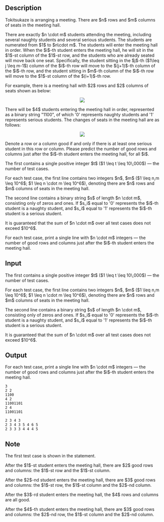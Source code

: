 ## Description

<div><p>Tokitsukaze is arranging a meeting. There are $n$ rows and $m$ columns of seats in the meeting hall.</p><p>There are exactly $n \cdot m$ students attending the meeting, including several naughty students and several serious students. The students are numerated from $1$ to $n\cdot m$. The students will enter the meeting hall in order. When the $i$-th student enters the meeting hall, he will sit in the $1$-st column of the $1$-st row, and the students who are already seated will move back one seat. Specifically, the student sitting in the $j$-th ($1\leq j \leq m-1$) column of the $i$-th row will move to the $(j+1)$-th column of the $i$-th row, and the student sitting in $m$-th column of the $i$-th row will move to the $1$-st column of the $(i+1)$-th row.</p><p>For example, there is a meeting hall with $2$ rows and $2$ columns of seats shown as below:</p><center> <img class="tex-graphics" src="file://pl2CqR2L.png" style="max-width: 100.0%;max-height: 100.0%;"> </center><p>There will be $4$ students entering the meeting hall in order, represented as a binary string "<span class="tex-font-style-tt">1100</span>", of which '<span class="tex-font-style-tt">0</span>' represents naughty students and '<span class="tex-font-style-tt">1</span>' represents serious students. The changes of seats in the meeting hall are as follows:</p><center> <img class="tex-graphics" src="file://R1CIQHgp.png" style="max-width: 100.0%;max-height: 100.0%;"> </center><p>Denote a row or a column good if and only if there is at least one serious student in this row or column. Please predict the number of good rows and columns just after the $i$-th student enters the meeting hall, for all $i$.</p></div><div class="input-specification"><p>The first contains a single positive integer $t$ ($1 \leq t \leq 10\,000$)&nbsp;— the number of test cases.</p><p>For each test case, the first line contains two integers $n$, $m$ ($1 \leq n,m \leq 10^6$; $1 \leq n \cdot m \leq 10^6$), denoting there are $n$ rows and $m$ columns of seats in the meeting hall.</p><p>The second line contains a binary string $s$ of length $n \cdot m$, consisting only of zeros and ones. If $s_i$ equal to '<span class="tex-font-style-tt">0</span>' represents the $i$-th student is a naughty student, and $s_i$ equal to '<span class="tex-font-style-tt">1</span>' represents the $i$-th student is a serious student.</p><p>It is guaranteed that the sum of $n \cdot m$ over all test cases does not exceed $10^6$.</p></div><div class="output-specification"><p>For each test case, print a single line with $n \cdot m$ integers&nbsp;— the number of good rows and columns just after the $i$-th student enters the meeting hall.</p></div>

## Input

<p>The first contains a single positive integer $t$ ($1 \leq t \leq 10\,000$)&nbsp;— the number of test cases.</p><p>For each test case, the first line contains two integers $n$, $m$ ($1 \leq n,m \leq 10^6$; $1 \leq n \cdot m \leq 10^6$), denoting there are $n$ rows and $m$ columns of seats in the meeting hall.</p><p>The second line contains a binary string $s$ of length $n \cdot m$, consisting only of zeros and ones. If $s_i$ equal to '<span class="tex-font-style-tt">0</span>' represents the $i$-th student is a naughty student, and $s_i$ equal to '<span class="tex-font-style-tt">1</span>' represents the $i$-th student is a serious student.</p><p>It is guaranteed that the sum of $n \cdot m$ over all test cases does not exceed $10^6$.</p>

## Output

<p>For each test case, print a single line with $n \cdot m$ integers&nbsp;— the number of good rows and columns just after the $i$-th student enters the meeting hall.</p>





```input1|2,3,6,7
3
2 2
1100
4 2
11001101
2 4
11001101
```




```output1
2 3 4 3
2 3 4 3 5 4 6 5
2 3 3 3 4 4 4 5
```



## Note

<p>The first test case is shown in the statement.</p><p>After the $1$-st student enters the meeting hall, there are $2$ good rows and columns: the $1$-st row and the $1$-st column.</p><p>After the $2$-nd student enters the meeting hall, there are $3$ good rows and columns: the $1$-st row, the $1$-st column and the $2$-nd column.</p><p>After the $3$-rd student enters the meeting hall, the $4$ rows and columns are all good.</p><p>After the $4$-th student enters the meeting hall, there are $3$ good rows and columns: the $2$-nd row, the $1$-st column and the $2$-nd column.</p>
